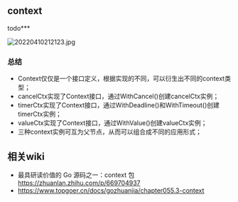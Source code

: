 ## context
todo***

![20220410212123.jpg](https://pic.imgdb.cn/item/6252d9d2239250f7c53a0250.jpg)

### 总结
* Context仅仅是一个接口定义，根据实现的不同，可以衍生出不同的context类型；
* cancelCtx实现了Context接口，通过WithCancel()创建cancelCtx实例；
* timerCtx实现了Context接口，通过WithDeadline()和WithTimeout()创建timerCtx实例；
* valueCtx实现了Context接口，通过WithValue()创建valueCtx实例；
* 三种context实例可互为父节点，从而可以组合成不同的应用形式；

## 相关wiki
* 最具研读价值的 Go 源码之一：context 包  https://zhuanlan.zhihu.com/p/669704937
* https://www.topgoer.cn/docs/gozhuanjia/chapter055.3-context
